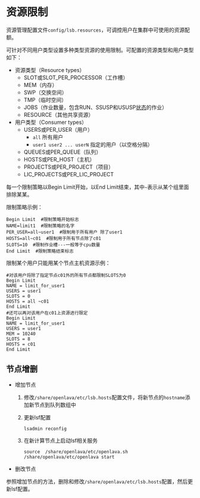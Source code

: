 # 资源限制

资源管理配置文件`config/lsb.resources`，可调控用户在集群中可使用的资源配额。

可针对不同用户类型设置多种类型资源的使用限制。可配置的资源类型和用户类型如下：

- 资源类型（Resource types）
  - SLOT或SLOT_PER_PROCESSOR（工作槽）
  - MEM（内存）
  - SWP（交换空间）
  - TMP（临时空间）
  - JOBS（作业数量，包含RUN、SSUSP和USUSP[状态](#作业状态)的作业）
  - RESOURCE（其他共享资源）
- 用户类型（Consumer types）
  - USERS或PER_USER（用户）
    - `all`  所有用户
    - `user1 user2 ... userN`  指定的用户（以空格分隔）
  - QUEUES或PER_QUEUE（队列）
  - HOSTS或PER_HOST（主机）
  - PROJECTS或PER_PROJECT（项目）
  - LIC_PROJECTS或PER_LIC_PROJECT

每一个限制策略以Begin Limit开始，以End Limit结束，其中`~`表示从某个组里面排除某某。

限制策略示例：

```shell
Begin Limit  #限制策略开始标志
NAME=limit1  #限制策略的名字
PER_USER=all~user1  #限制用于所有用户 除了user1
HOSTS=all~c01  #限制用于所有节点除了c01
SLOTS=10  #限制作业槽---一般等于cpu数量
End Limit  #限制策略结束标志
```

限制某个用户只能用某个节点主机资源示例：

```shell
#对该用户将除了指定节点c01外的所有节点都限制SLOTS为0
Begin Limit
NAME = limit_for_user1
USERS = user1
SLOTS = 0
HOSTS = all ~c01
End Limit
#还可以再对该用户在c01上资源进行限定
Begin Limit
NAME = limit_for_user1
USERS = user1
MEM = 10240
SLOTS = 8
HOSTS = c01 
End Limit
```



## 节点增删

- 增加节点

  1. 修改`/share/openlava/etc/lsb.hosts`配置文件，将新节点的`hostname`添加新节点到队列数组中

  2. 更新lsf配置

     ```shell
     lsadmin reconfig
     ```

  3. 在新计算节点上启动lsf相关服务

     ```shell
     source  /share/openlava/etc/openlava.sh
     /share/openlava/etc/openlava start
     ```

- 删改节点

参照增加节点的方法，删除和修改`/share/openlava/etc/lsb.hosts`配置，然后更新lsf配置。